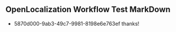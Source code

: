 ## OpenLocalization Workflow Test MarkDown
* 5870d000-9ab3-49c7-9981-8198e6e763ef thanks!

<!--HONumber=Sep16_HO1-->


